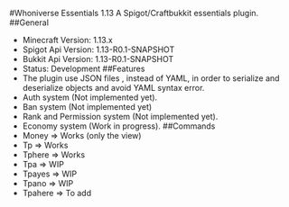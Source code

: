 #Whoniverse Essentials 1.13
A Spigot/Craftbukkit essentials plugin.
##General
* Minecraft Version: 1.13.x
* Spigot Api Version: 1.13-R0.1-SNAPSHOT
* Bukkit Api Version: 1.13-R0.1-SNAPSHOT
* Status: Development
##Features
* The plugin use JSON files , instead of YAML, in order to serialize and deserialize objects and avoid YAML syntax error.
* Auth system (Not implemented yet).
* Ban system (Not implemented yet)
* Rank and Permission system (Not implemented yet).
* Economy system (Work in progress).
##Commands
* Money => Works (only the view)
* Tp => Works
* Tphere => Works
* Tpa => WIP
* Tpayes => WIP
* Tpano => WIP
* Tpahere => To add

    